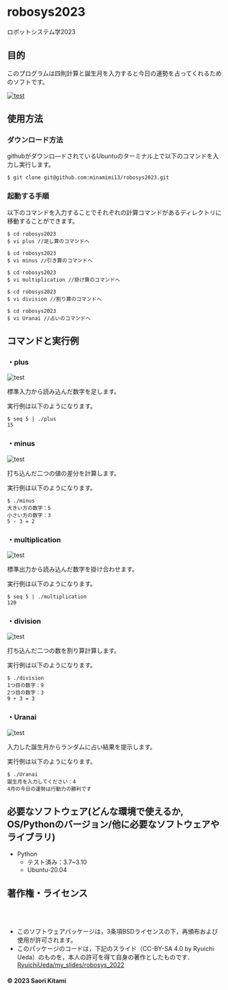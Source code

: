 # robosys2023
ロボットシステム学2023

## 目的
このプログラムは四則計算と誕生月を入力すると今日の運勢を占ってくれるためのソフトです。

[![test](https://github.com/minamimi13/robosys2023/actions/workflows/test_plus.yml/badge.svg)](https://github.com/minamimi13/robosys2023/actions/workflows/test_plus.yml)


## 使用方法

### ダウンロード方法
githubがダウンロ―ドされているUbuntuのターミナル上で以下のコマンドを入力し実行します。
~~~
$ git clone git@github.com:minamimi13/robosys2023.git
~~~

### 起動する手順
以下のコマンドを入力することでそれぞれの計算コマンドがあるディレクトリに移動することができます。
~~~
$ cd robosys2023
$ vi plus //足し算のコマンドへ
~~~
~~~
$ cd robosys2023
$ vi minus //引き算のコマンドへ
~~~
~~~
$ cd robosys2023
$ vi multiplication //掛け算のコマンドへ
~~~
~~~
$ cd robosys2023
$ vi division //割り算のコマンドへ
~~~
~~~
$ cd robosys2023
$ vi Uranai //占いのコマンドへ
~~~


## コマンドと実行例
### ・plus
![test](https://github.com/minamimi13/robosys2023/actions/workflows/test_plus.yml/badge.svg)

標準入力から読み込んだ数字を足します。

実行例は以下のようになります。
~~~
$ seq 5 | ./plus
15
~~~
### ・minus
![test](https://github.com/minamimi13/robosys2023/actions/workflows/test_minus.yml/badge.svg)

打ち込んだ二つの値の差分を計算します。

実行例は以下のようになります。
~~~
$ ./minus
大きい方の数字：5
小さい方の数字：3
5 - 3 = 2
~~~
### ・multiplication
![test](https://github.com/minamimi13/robosys2023/actions/workflows/test_multiplication.yml/badge.svg)

標準出力から読み込んだ数字を掛け合わせます。

実行例は以下のようになります。
~~~
$ seq 5 | ./multiplication
120
~~~
### ・division
![test](https://github.com/minamimi13/robosys2023/actions/workflows/test_division.yml/badge.svg)

打ち込んだ二つの数を割り算計算します。

実行例は以下のようになります。
~~~
$ ./division
1つ目の数字：9
2つ目の数字：3
9 ÷ 3 = 3
~~~
### ・Uranai
![test](https://github.com/minamimi13/robosys2023/actions/workflows/test_Uranai.yml/badge.svg)

入力した誕生月からランダムに占い結果を提示します。

実行例は以下のようになります。
~~~
$ ./Uranai
誕生月を入力してください：4
4月の今日の運勢は行動力の勝利です
~~~
## 必要なソフトウェア(どんな環境で使えるか, OS/Pythonのバージョン/他に必要なソフトウェアやライブラリ)
* Python
  * テスト済み：3.7~3.10
  * Ubuntu-20.04


## 著作権・ライセンス

<br><br>
* このソフトウェアパッケージは，3条項BSDライセンスの下，再頒布および使用が許可されます。
* このパッケージのコードは，下記のスライド（CC-BY-SA 4.0 by Ryuichi Ueda）のものを，本人の許可を得て自身の著作としたものです．[RyuichiUeda/my_slides/robosys_2022](https://github.com/RyuichiUeda/my_slides/tree/master/robosys_2022)
#### © 2023 Saori Kitami
